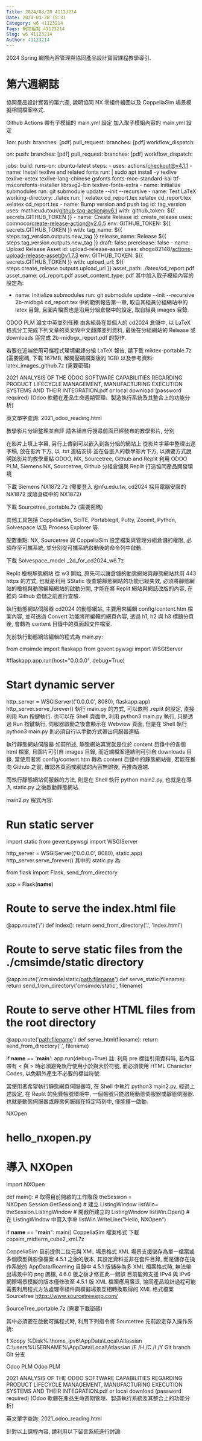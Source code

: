 ```yaml
---
Title: 2024/03/28 41123214
Date: 2024-03-28 15:31
Category: w6 41123214
Tags: 網誌編寫 41123214
Slug: w6 41123214
Author: 41123214
---
```


2024 Spring 網際內容管理與協同產品設計實習課程教學導引.

<!-- PELICAN_END_SUMMARY -->

# 第六週網誌
協同產品設計實習的第六週, 說明協同 NX 零組件繪圖以及 CoppeliaSim 場景模擬相關檔案格式.

Github Actions 帶有子模組的 main.yml 設定
加入取子模組內容的 main.yml 設定

1on:
  push:
    branches: [pdf]
  pull_request:
    branches: [pdf]
  workflow_dispatch:
 
on:
  push:
    branches: [pdf]
  pull_request:
    branches: [pdf]
  workflow_dispatch:
 
jobs:
  build:
    runs-on: ubuntu-latest
    steps:
      - uses: actions/checkout@v4.1.1
      - name: Install texlive and related fonts
        run: |
          sudo apt install -y texlive texlive-xetex texlive-lang-chinese gsfonts fonts-moe-standard-kai ttf-mscorefonts-installer librsvg2-bin texlive-fonts-extra 
      - name: Initialize submodules
        run: git submodule update --init --recursive
      - name: Test LaTeX
        working-directory: ./latex
        run: |
          xelatex cd_report.tex
          xelatex cd_report.tex
          xelatex cd_report.tex
      - name: Bump version and push tag
        id: tag_version
        uses: mathieudutour/github-tag-action@v6.1
        with:
          github_token: ${{ secrets.GITHUB_TOKEN }}
      - name: Create Release
        id: create_release
        uses: comnoco/create-release-action@v2.0.5
        env:
          GITHUB_TOKEN: ${{ secrets.GITHUB_TOKEN }}
        with:
          tag_name: ${{ steps.tag_version.outputs.new_tag }}
          release_name: Release ${{ steps.tag_version.outputs.new_tag }}
          draft: false
          prerelease: false
      - name: Upload Release Asset
        id: upload-release-asset 
        uses: shogo82148/actions-upload-release-asset@v1.7.3
        env:
          GITHUB_TOKEN: ${{ secrets.GITHUB_TOKEN }}
        with:
          upload_url: ${{ steps.create_release.outputs.upload_url }} 
          asset_path: ./latex/cd_report.pdf
          asset_name: cd_report.pdf
          asset_content_type: pdf
其中加入取子模組內容的設定為:

- name: Initialize submodules
  run: git submodule update --init --recursive
2b-midbg4 cd_report.tex 中的範例報告第一章, 取自其組員分組網站中的 latex 目錄, 且圖片檔案也是沿用分組倉儲中的設定, 取自組員 images 目錄.

ODOO PLM 論文中英並列任務
由各組員在其個人的 cd2024 倉儲中, 以 LaTeX 格式分工完成下列文章的英文與中文翻譯並列資料, 最後在分組網站的 Release 或 downloads 區完成 2b-midbgx_report.pdf 的製作.

若要在近端使用可攜程式環境編譯分組 LaTeX 報告, 請下載 miktex-portable.7z (需要密碼, 下載 167MB, 解開壓縮檔案後約 1GB) 以及參考資料: latex_images_github.7z (需要密碼)

2021 ANALYSIS OF THE ODOO SOFTWARE CAPABILITIES REGARDING PRODUCT LIFECYCLE MANAGEMENT, MANUFACTURING EXECUTION SYSTEMS AND THEIR INTEGRATION.pdf or local download (password required) (Odoo 軟體在產品生命週期管理、製造執行系統及其整合上的功能分析)

英文單字查詢: 2021_odoo_reading.html

教學影片分組整理並自評
請各組自行搜尋前面已經發布的教學影片, 分別

在影片上填上字幕, 另行上傳到可以嵌入到各分組的網站上
從影片字幕中整理出逐字稿, 放在影片下方, 以 .txt 連結安排
並在各嵌入的教學影片下方, 以摘要方式說明該影片的教學重點
ODOO, NX, Sourcetree, Github and Replit
利用 ODOO PLM, Siemens NX, Sourcetree, Github 分組倉儲與 Replit 打造協同產品開發環境

下載 Siemens NX1872.7z (需要登入 @nfu.edu.tw, cd2024 採用電腦安裝的 NX1872 或隨身碟中的 NX1872)

下載 Sourcetree_portable.7z (需要密碼)

其他工具包括 CoppeliaSim, SciTE, Portablegit, Putty, Zoomit, Python, Solvespace 以及 Process Explorer 等.

配置重點: NX, Sourcetree 與 CoppeliaSim 設定檔案與管理分組倉儲的權限, 必須存至可攜系統, 並分別從可攜系統啟動後的命令列中啟動.

下載 Solvespace_model _2d_for_cd2024_w6.7z

Replit 檢視靜態網站
從 w3 開始, 原先可以讓倉儲的動態網站與靜態網站共用 443 https 的方式, 也就是利用 SStatic 後查驗靜態網站的功能已經失效, 必須將靜態網站的檢視與動態編輯網站的啟動分開, 才能在將 Replit 網站與網誌改版的內容, 在推向 Github 倉儲之前進行查驗.

執行動態網站伺服器
cd2024 的動態網站, 主要用來編輯 config/content.htm 檔案內容, 並可透過 Convert 功能將所編輯的網頁內容, 透過 h1, h2 與 h3 標題分頁後, 會轉為 content 目錄中的頁面超文件檔案.

先前執行動態網站編輯的程式為 main.py:

from cmsimde import flaskapp
from gevent.pywsgi import WSGIServer
 
#flaskapp.app.run(host="0.0.0.0", debug=True)
# Start dynamic server
http_server = WSGIServer(('0.0.0.0', 8080), flaskapp.app)
http_server.serve_forever()
執行 main.py 的方式, 可以依照 .replit 的設定, 直接利用 Run 按鍵執行. 也可以在 Shell 頁面中, 利用 python3 main.py 執行, 只是透過 Run 按鍵執行, 伺服器啟動之後會顯示在 Webview 頁面, 但是在 Shell 執行 python3 main.py 則必須自行以手動方式帶出伺服器連結.

執行靜態網站伺服器
如前所述, 靜態網站其實就是位於 content 目錄中的各個 html 檔案, 且圖片可引自 images 目錄, 而近端檔案連結則可引自 downloads 目錄. 當使用者將 config/content.htm 轉為 content 目錄中的靜態網站後, 若能在推向 Github 之前, 確認各頁面或網誌的內容無誤後, 再推向遠端.

而執行靜態網站伺服器的方法, 則是在 Shell 執行 python main2.py, 也就是在導入 static.py 之後啟動靜態網站.

main2.py 程式內容:

# Run static server
import static
from gevent.pywsgi import WSGIServer
 
http_server = WSGIServer(('0.0.0.0', 8080), static.app)
http_server.serve_forever()
其中的 static.py 為:


from flask import Flask, send_from_directory
 
app = Flask(__name__)
 
# Route to serve the index.html file
@app.route('/')
def index():
    return send_from_directory('.', 'index.html')
 
# Route to serve static files from the ./cmsimde/static directory
@app.route('/cmsimde/static/<path:filename>')
def serve_static(filename):
    return send_from_directory('cmsimde/static', filename)
 
# Route to serve other HTML files from the root directory
@app.route('<path:filename>')
def serve_html(filename):
    return send_from_directory('.', filename)
 
if __name__ == '__main__':
    app.run(debug=True)
註: 利用 pre 標註引用資料時, 若內容帶有 < 與 > 時必須避免執行使用小於與大於符號, 而必須使用 HTML Character Codes, 以免額外產生不必要的標註符號.

當使用者希望執行靜態網頁伺服器時, 在 Shell 中執行 python3 main2.py, 經過上述設定, 在 Replit 的免費帳號環境中, 一個帳號只能啟用動態伺服器或靜態伺服器. 也就是動態伺服器或靜態伺服器在特定時刻中, 僅能擇一啟動.

NXOpen

# hello_nxopen.py
# 導入 NXOpen
import NXOpen
 
def main():
    # 取得目前開啟的工作階段
    theSession = NXOpen.Session.GetSession()
    # 建立 ListingWindow
    listWin= theSession.ListingWindow
    # 開啟所建立的 ListingWindow
    listWin.Open()
    # 在 ListingWindow 中寫入字串
    listWin.WriteLine("Hello, NXOpen")
 
if __name__ == "__main__":
    main()
CoppeliaSim 檔案格式
下載 copsim_midterm_cube2_xml.7z

CoppeliaSim 目前提供二位元與 XML 場景格式
XML 場景支援儲存為單一檔案或多個模型與影像檔案
4.5.1 之後的版本, 其設定資料並非在套件目錄, 而是儲存在操作系統的 AppData/Roaming 目錄中
4.5.1 版儲存為多 XML 檔案格式時, 無法帶出場景中的 png 圖檔, 4.6.0 版之後才修正此一錯誤
目前能夠支援 IPv4 與 IPv6 網際場景模擬的版本僅修改至 4.5.1 版
XML 檔案應用廣泛, 協同產品設計過程可能需要利用程式方法處理零組件與模擬場景互相轉換取得的 XML 格式檔案
Sourcetree
https://www.sourcetreeapp.com/

SourceTree_portable.7z (需要下載密碼)

其中必須要在啟動可攜程式時, 利用下列指令將 Sourcetree 先前設定存入操作系統:

1
Xcopy %Disk%:\home_ipv6\AppData\Local\Atlassian C:\users\%USERNAME%\AppData\Local\Atlassian /E /H /C /I /Y
Git branch
Git 分支

Odoo PLM
Odoo PLM

2021 ANALYSIS OF THE ODOO SOFTWARE CAPABILITIES REGARDING PRODUCT LIFECYCLE MANAGEMENT, MANUFACTURING EXECUTION SYSTEMS AND THEIR INTEGRATION.pdf or local download (password required) (Odoo 軟體在產品生命週期管理、製造執行系統及其整合上的功能分析)

英文單字查詢: 2021_odoo_reading.html

針對以上課程內容, 請利用以下留言系統進行討論:


